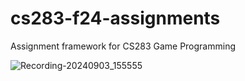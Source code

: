 # cs283-f24-assignments
Assignment framework for CS283 Game Programming

![Recording-20240903_155555](https://github.com/user-attachments/assets/1c96fa57-e71c-4f50-8c0d-94d72ea49baf)
